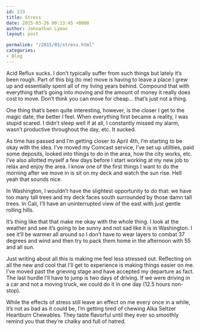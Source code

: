 ```yaml
---
id: 133
title: Stress
date: 2015-03-26 00:13:45 +0000
author: Johnathan Lyman
layout: post

permalink: "/2015/03/stress.html"
categories:
- Blog
---
```

Acid Reflux sucks. I don’t typically suffer from such things but lately it’s been rough. Part of this big (to me) move is having to leave a place I grew up and essentially spent all of my living years behind. Compound that with everything that’s going into moving and the amount of money it really does cost to move. Don’t think you can move for cheap… that’s just not a thing.

One thing that’s been quite interesting, however, is the closer I get to the magic date, the better I feel. When everything first became a reality, I was stupid scared. I didn’t sleep well if at all, I constantly missed my alarm, wasn’t productive throughout the day, etc. It sucked.

As time has passed and I’m getting closer to April 4th, I’m starting to be okay with the idea. I’ve moved my Comcast service, I’ve set up utilities, paid some deposits, looked into things to do in the area, how the city works, etc. I’ve also allotted myself a few days before I start working at my new job to relax and enjoy the area. I know one of the first things I want to do the morning after we move in is sit on my deck and watch the sun rise. Hell yeah that sounds nice.

In Washington, I wouldn’t have the slightest opportunity to do that: we have too many tall trees and my deck faces south surrounded by those damn tall trees. In Cali, I’ll have an uninterrupted view of the east with just gentle rolling hills.

It’s thing like that that make me okay with the whole thing. I look at the weather and see it’s going to be sunny and not sad like it is in Washington. I see it’ll be warmer all around so I don’t have to wear layers to combat 37 degrees and wind and then try to pack them home in the afternoon with 55 and all sun.

Just writing about all this is making me feel less stressed out. Reflecting on all the new and cool that I’ll get to experience is making things easier on me. I’ve moved past the grieving stage and have accepted my departure as fact. The last hurdle I’ll have to jump is two days of driving. If we were driving in a car and not a moving truck, we could do it in one day (12.5 hours non-stop).

While the effects of stress still leave an effect on me every once in a while, it’s not as bad as it could be, I’m getting tired of chewing Alka Seltzer Heartburn Chewables. They taste flavorful until they ever so smoothly remind you that they’re chalky and full of hatred.